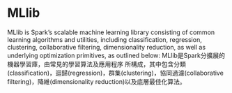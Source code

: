 # MLlib
MLlib is Spark’s scalable machine learning library consisting of common learning algorithms and utilities, including classification, regression, clustering, collaborative filtering, dimensionality reduction, as well as underlying optimization primitives, as outlined below:
MLlib是Spark分擴展的機器學習庫，由常見的學習算法及應用程序
所構成，其中包含分類(classification)，迴歸(regression)，群集(clustering)，協同過濾(collaborative filtering)，降維(dimensionality reduction)以及底層最佳化算法。

